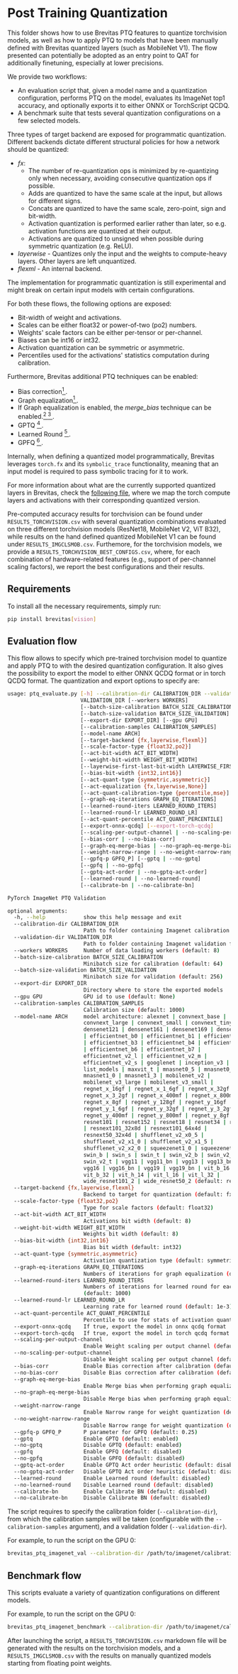# Post Training Quantization

This folder shows how to use Brevitas PTQ features to quantize torchvision models, as well as how to apply PTQ to models that have been manually defined with Brevitas quantized layers (such as MobileNet V1).
The flow presented can potentially be adopted as an entry point to QAT for additionally finetuning, especially at lower precisions.


We provide two workflows:
- An evaluation script that, given a model name and a quantization configuration, performs PTQ on the model, evaluates its ImageNet top1 accuracy, and optionally exports it to either ONNX or TorchScript QCDQ.
- A benchmark suite that tests several quantization configurations on a few selected models.

Three types of target backend are exposed for programmatic quantization. Different backends dictate different structural policies for how a network should be quantized:
- *fx*:
  - The number of re-quantization ops is minimized by re-quantizing only when necessary, avoiding consecutive quantization ops if possible.
  - Adds are quantized to have the same scale at the input, but allows for different signs.
  - Concats are quantized to have the same scale, zero-point, sign and bit-width.
  - Activation quantization is performed earlier rather than later, so e.g. activation functions are quantized at their output.
  - Activations are quantized to unsigned when possible during symmetric quantization (e.g. ReLU).
- *layerwise* - Quantizes only the input and the weights to compute-heavy layers. Other layers are left unquantized.
- *flexml* - An internal backend.


The implementation for programmatic quantization is still experimental and might break on certain input models with certain configurations.


For both these flows, the following options are exposed:
- Bit-width of weight and activations.
- Scales can be either float32 or power-of-two (po2) numbers.
- Weights' scale factors can be either per-tensor or per-channel.
- Biases can be int16 or int32.
- Activation quantization can be symmetric or asymmetric.
- Percentiles used for the activations' statistics computation during calibration.

Furthermore, Brevitas additional PTQ techniques can be enabled:
- Bias correction[<sup>1 </sup>].
- Graph equalization[<sup>1 </sup>].
- If Graph equalization is enabled, the _merge\_bias_ technique can be enabled.[<sup>2 </sup>] [<sup>3 </sup>].
- GPTQ [<sup>4 </sup>].
- Learned Round [<sup>5 </sup>].
- GPFQ [<sup>6 </sup>].


Internally, when defining a quantized model programmatically, Brevitas leverages `torch.fx` and its `symbolic_trace` functionality, meaning that an input model is required to pass symbolic tracing for it to work.

For more information about what are the currently supported quantized layers in Brevitas, check the [following file](https://github.com/Xilinx/brevitas/blob/dev/src/brevitas/graph/quantize.py),
where we map the torch compute layers and activations with their corresponding quantized version.

Pre-computed accuracy results for torchvision can be found under `RESULTS_TORCHVISION.csv` with several quantization combinations evaluated on three different torchvision models (ResNet18, MobileNet V2, ViT B32), while results on the hand defined quantized MobileNet V1 can be found under `RESULTS_IMGCLSMOB.csv`.
Furthemore, for the torchvision models, we provide a `RESULTS_TORCHVISION_BEST_CONFIGS.csv`, where, for each combination of hardware-related features (e.g., support of per-channel scaling factors), we report the best configurations and their results.

## Requirements

To install all the necessary requirements, simply run:

```bash
pip install brevitas[vision]
```

## Evaluation flow

This flow allows to specify which pre-trained torchvision model to quantize and apply PTQ to with the desired quantization configuration.
It also gives the possibility to export the model to either ONNX QCDQ format or in torch QCDQ format.
The quantization and export options to specify are:
```bash
usage: ptq_evaluate.py [-h] --calibration-dir CALIBRATION_DIR --validation-dir
                       VALIDATION_DIR [--workers WORKERS]
                       [--batch-size-calibration BATCH_SIZE_CALIBRATION]
                       [--batch-size-validation BATCH_SIZE_VALIDATION]
                       [--export-dir EXPORT_DIR] [--gpu GPU]
                       [--calibration-samples CALIBRATION_SAMPLES]
                       [--model-name ARCH]
                       [--target-backend {fx,layerwise,flexml}]
                       [--scale-factor-type {float32,po2}]
                       [--act-bit-width ACT_BIT_WIDTH]
                       [--weight-bit-width WEIGHT_BIT_WIDTH]
                       [--layerwise-first-last-bit-width LAYERWISE_FIRST_LAST_BIT_WIDTH]
                       [--bias-bit-width {int32,int16}]
                       [--act-quant-type {symmetric,asymmetric}]
                       [--act-equalization {fx,layerwise,None}]
                       [--act-quant-calibration-type {percentile,mse}]
                       [--graph-eq-iterations GRAPH_EQ_ITERATIONS]
                       [--learned-round-iters LEARNED_ROUND_ITERS]
                       [--learned-round-lr LEARNED_ROUND_LR]
                       [--act-quant-percentile ACT_QUANT_PERCENTILE]
                       [--export-onnx-qcdq] [--export-torch-qcdq]
                       [--scaling-per-output-channel | --no-scaling-per-output-channel]
                       [--bias-corr | --no-bias-corr]
                       [--graph-eq-merge-bias | --no-graph-eq-merge-bias]
                       [--weight-narrow-range | --no-weight-narrow-range]
                       [--gpfq-p GPFQ_P] [--gptq | --no-gptq]
                       [--gpfq | --no-gpfq]
                       [--gptq-act-order | --no-gptq-act-order]
                       [--learned-round | --no-learned-round]
                       [--calibrate-bn | --no-calibrate-bn]

PyTorch ImageNet PTQ Validation

optional arguments:
  -h, --help            show this help message and exit
  --calibration-dir CALIBRATION_DIR
                        Path to folder containing Imagenet calibration folder
  --validation-dir VALIDATION_DIR
                        Path to folder containing Imagenet validation folder
  --workers WORKERS     Number of data loading workers (default: 8)
  --batch-size-calibration BATCH_SIZE_CALIBRATION
                        Minibatch size for calibration (default: 64)
  --batch-size-validation BATCH_SIZE_VALIDATION
                        Minibatch size for validation (default: 256)
  --export-dir EXPORT_DIR
                        Directory where to store the exported models
  --gpu GPU             GPU id to use (default: None)
  --calibration-samples CALIBRATION_SAMPLES
                        Calibration size (default: 1000)
  --model-name ARCH     model architecture: alexnet | convnext_base |
                        convnext_large | convnext_small | convnext_tiny |
                        densenet121 | densenet161 | densenet169 | densenet201
                        | efficientnet_b0 | efficientnet_b1 | efficientnet_b2
                        | efficientnet_b3 | efficientnet_b4 | efficientnet_b5
                        | efficientnet_b6 | efficientnet_b7 |
                        efficientnet_v2_l | efficientnet_v2_m |
                        efficientnet_v2_s | googlenet | inception_v3 |
                        list_models | maxvit_t | mnasnet0_5 | mnasnet0_75 |
                        mnasnet1_0 | mnasnet1_3 | mobilenet_v2 |
                        mobilenet_v3_large | mobilenet_v3_small |
                        regnet_x_16gf | regnet_x_1_6gf | regnet_x_32gf |
                        regnet_x_3_2gf | regnet_x_400mf | regnet_x_800mf |
                        regnet_x_8gf | regnet_y_128gf | regnet_y_16gf |
                        regnet_y_1_6gf | regnet_y_32gf | regnet_y_3_2gf |
                        regnet_y_400mf | regnet_y_800mf | regnet_y_8gf |
                        resnet101 | resnet152 | resnet18 | resnet34 | resnet50
                        | resnext101_32x8d | resnext101_64x4d |
                        resnext50_32x4d | shufflenet_v2_x0_5 |
                        shufflenet_v2_x1_0 | shufflenet_v2_x1_5 |
                        shufflenet_v2_x2_0 | squeezenet1_0 | squeezenet1_1 |
                        swin_b | swin_s | swin_t | swin_v2_b | swin_v2_s |
                        swin_v2_t | vgg11 | vgg11_bn | vgg13 | vgg13_bn |
                        vgg16 | vgg16_bn | vgg19 | vgg19_bn | vit_b_16 |
                        vit_b_32 | vit_h_14 | vit_l_16 | vit_l_32 |
                        wide_resnet101_2 | wide_resnet50_2 (default: resnet18)
  --target-backend {fx,layerwise,flexml}
                        Backend to target for quantization (default: fx)
  --scale-factor-type {float32,po2}
                        Type for scale factors (default: float32)
  --act-bit-width ACT_BIT_WIDTH
                        Activations bit width (default: 8)
  --weight-bit-width WEIGHT_BIT_WIDTH
                        Weights bit width (default: 8)
  --bias-bit-width {int32,int16}
                        Bias bit width (default: int32)
  --act-quant-type {symmetric,asymmetric}
                        Activation quantization type (default: symmetric)
  --graph-eq-iterations GRAPH_EQ_ITERATIONS
                        Numbers of iterations for graph equalization (default: 20)
  --learned-round-iters LEARNED_ROUND_ITERS
                        Numbers of iterations for learned round for each layer
                        (default: 1000)
  --learned-round-lr LEARNED_ROUND_LR
                        Learning rate for learned round (default: 1e-3)
  --act-quant-percentile ACT_QUANT_PERCENTILE
                        Percentile to use for stats of activation quantization (default: 99.999)
  --export-onnx-qcdq    If true, export the model in onnx qcdq format
  --export-torch-qcdq   If true, export the model in torch qcdq format
  --scaling-per-output-channel
                        Enable Weight scaling per output channel (default: enabled)
  --no-scaling-per-output-channel
                        Disable Weight scaling per output channel (default: enabled)
  --bias-corr           Enable Bias correction after calibration (default: enabled)
  --no-bias-corr        Disable Bias correction after calibration (default: enabled)
  --graph-eq-merge-bias
                        Enable Merge bias when performing graph equalization (default: enabled)
  --no-graph-eq-merge-bias
                        Disable Merge bias when performing graph equalization (default: enabled)
  --weight-narrow-range
                        Enable Narrow range for weight quantization (default: enabled)
  --no-weight-narrow-range
                        Disable Narrow range for weight quantization (default: enabled)
  --gpfq-p GPFQ_P       P parameter for GPFQ (default: 0.25)
  --gptq                Enable GPTQ (default: enabled)
  --no-gptq             Disable GPTQ (default: enabled)
  --gpfq                Enable GPFQ (default: disabled)
  --no-gpfq             Disable GPFQ (default: disabled)
  --gptq-act-order      Enable GPTQ Act order heuristic (default: disabled)
  --no-gptq-act-order   Disable GPTQ Act order heuristic (default: disabled)
  --learned-round       Enable Learned round (default: disabled)
  --no-learned-round    Disable Learned round (default: disabled)
  --calibrate-bn        Enable Calibrate BN (default: disabled)
  --no-calibrate-bn     Disable Calibrate BN (default: disabled)
```

The script requires to specify the calibration folder (`--calibration-dir`), from which the calibration samples will be taken (configurable with the `--calibration-samples` argument), and a validation folder (`--validation-dir`).

For example, to run the script on the GPU 0:
```bash
brevitas_ptq_imagenet_val --calibration-dir /path/to/imagenet/calibration/folder --validation-dir /path/to/imagenet/validation/folder --gpu 0
```


## Benchmark flow

This scripts evaluate a variety of quantization configurations on different models.

For example, to run the script on the GPU 0:
```bash
brevitas_ptq_imagenet_benchmark --calibration-dir /path/to/imagenet/calibration/folder --validation-dir /path/to/imagenet/validation/folder --gpu 0
```

After launching the script, a `RESULTS_TORCHVISION.csv` markdown file will be generated with the results on the torchvision models,
and a `RESULTS_IMGCLSMOB.csv` with the results on manually quantized models starting from floating point weights.



[<sup>1 </sup>]: https://arxiv.org/abs/1906.04721
[<sup>2 </sup>]: https://github.com/Xilinx/Vitis-AI/blob/50da04ddae396d10a1545823aca30b3abb24a276/src/vai_quantizer/vai_q_pytorch/nndct_shared/optimization/commander.py#L450
[<sup>3 </sup>]: https://github.com/openppl-public/ppq/blob/master/ppq/quantization/algorithm/equalization.py
[<sup>4 </sup>]: https://arxiv.org/abs/2210.17323
[<sup>5 </sup>]: https://arxiv.org/abs/2004.10568
[<sup>6 </sup>]: https://arxiv.org/abs/2201.11113
